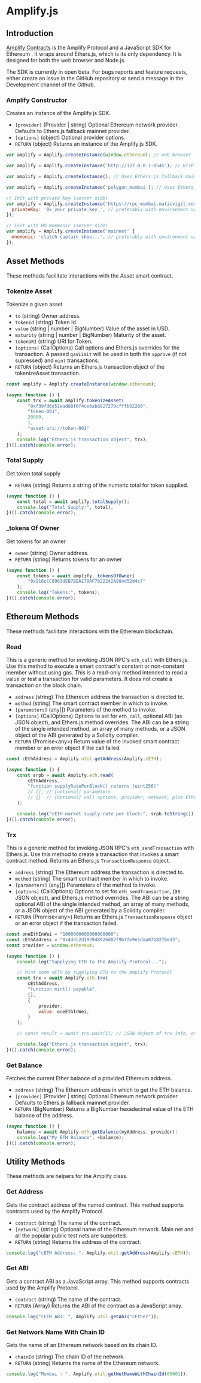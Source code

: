 # Amplify.js

## Introduction

[Amplify Contracts](https://github.com/amplify-labs/contracts) is the Amplify Protocol and a JavaScript SDK for Ethereum . It wraps around Ethers.js, which is its only dependency. It is designed for both the web browser and Node.js.

The SDK is currently in open beta. For bugs reports and feature requests, either create an issue in the GitHub repository or send a message in the Development channel of the Github.

### Amplify Constructor

Creates an instance of the Amplify.js SDK.

-   `[provider]` (Provider | string) Optional Ethereum network provider. Defaults to Ethers.js fallback mainnet provider.
-   `[options]` (object) Optional provider options.
-   `RETURN` (object) Returns an instance of the Amplify.js SDK.

```js
var amplify = Amplify.createInstance(window.ethereum); // web browser

var amplify = Amplify.createInstance('http://127.0.0.1:8545'); // HTTP provider

var amplify = Amplify.createInstance(); // Uses Ethers.js fallback mainnet (for testing only)

var amplify = Amplify.createInstance('polygon_mumbai'); // Uses Ethers.js fallback (for testing only)

// Init with private key (server side)
var amplify = Amplify.createInstance('https://rpc-mumbai.maticvigil.com', {
  privateKey: '0x_your_private_key_', // preferably with environment variable
});

// Init with HD mnemonic (server side)
var amplify = Amplify.createInstance('mainnet' {
  mnemonic: 'clutch captain shoe...', // preferably with environment variable
});
```

## Asset Methods

These methods facilitate interactions with the Asset smart contract.

### Tokenize Asset

Tokenize a given asset

-   `to` (string) Owner address.
-   `tokenId` (string) Token Id.
-   `value` (string | number | BigNumber) Value of the asset in USD.
-   `maturity` (string | number | BigNumber) Maturity of the asset.
-   `tokenURI` (string) URI for Token.
-   `[options]` (CallOptions) Call options and Ethers.js overrides for the transaction. A passed `gasLimit` will be used in both the `approve` (if not supressed) and `mint` transactions.
-   `RETURN` (object) Returns an Ethers.js transaction object of the tokenizeAsset transaction.

```js
const amplify = Amplify.createInstance(window.ethereum);

(async function () {
    const trx = await amplify.tokenizeAsset(
        "0xf39fd6e51aad88f6f4ce6ab8827279cfffb92266",
        "token-001",
        20000,
        1,
        "asset-uri://token-001"
    );
    console.log("Ethers.js transaction object", trx);
})().catch(console.error);
```

### Total Supply

Get token total supply

-   `RETURN` (string) Returns a string of the numeric total for token supplied.

```js
(async function () {
    const total = await amplify.totalSupply();
    console.log("Total Supply:", total);
})().catch(console.error);
```

### \_tokens Of Owner

Get tokens for an owner

-   `owner` (string) Owner address.
-   `RETURN` (string) Returns tokens for an owner

```js
(async function () {
    const tokens = await amplify._tokensOfOwner(
        "0x916cCC0963dEB7BEA170AF7822242A884d52d4c7"
    );
    console.log("Tokens:", tokens);
})().catch(console.error);
```

## Ethereum Methods

These methods facilitate interactions with the Ethereum blockchain.

### Read

This is a generic method for invoking JSON RPC's `eth_call` with Ethers.js. Use this method to execute a smart contract's constant or non-constant member without using gas. This is a read-only method intended to read a value or test a transaction for valid parameters. It does not create a transaction on the block chain.

-   `address` (string) The Ethereum address the transaction is directed to.
-   `method` (string) The smart contract member in which to invoke.
-   `[parameters]` (any[]) Parameters of the method to invoke.
-   `[options]` (CallOptions) Options to set for `eth_call`, optional ABI (as JSON object), and Ethers.js method overrides. The ABI can be a string of the single intended method, an array of many methods, or a JSON object of the ABI generated by a Solidity compiler.
-   `RETURN` (Promise&lt;any&gt;) Return value of the invoked smart contract member or an error object if the call failed.

```js
const cEthAddress = Amplify.util.getAddress(Amplify.cETH);

(async function () {
    const srpb = await Amplify.eth.read(
        cEthAddress,
        "function supplyRatePerBlock() returns (uint256)"
        // [], // [optional] parameters
        // {}  // [optional] call options, provider, network, plus Ethers.js "overrides"
    );

    console.log("cETH market supply rate per block:", srpb.toString());
})().catch(console.error);
```

### Trx

This is a generic method for invoking JSON RPC's `eth_sendTransaction` with Ethers.js. Use this method to create a transaction that invokes a smart contract method. Returns an Ethers.js `TransactionResponse` object.

-   `address` (string) The Ethereum address the transaction is directed to.
-   `method` (string) The smart contract member in which to invoke.
-   `[parameters]` (any[]) Parameters of the method to invoke.
-   `[options]` (CallOptions) Options to set for `eth_sendTransaction`, (as JSON object), and Ethers.js method overrides. The ABI can be a string optional ABI of the single intended method, an array of many methods, or a JSON object of the ABI generated by a Solidity compiler.
-   `RETURN` (Promise&lt;any&gt;) Returns an Ethers.js `TransactionResponse` object or an error object if the transaction failed.

```js
const oneEthInWei = "1000000000000000000";
const cEthAddress = "0x4ddc2d193948926d02f9b1fe9e1daa0718270ed5";
const provider = window.ethereum;

(async function () {
    console.log("Supplying ETH to the Amplify Protocol...");

    // Mint some cETH by supplying ETH to the Amplify Protocol
    const trx = await Amplify.eth.trx(
        cEthAddress,
        "function mint() payable",
        [],
        {
            provider,
            value: oneEthInWei,
        }
    );

    // const result = await trx.wait(1); // JSON object of trx info, once mined

    console.log("Ethers.js transaction object", trx);
})().catch(console.error);
```

### Get Balance

Fetches the current Ether balance of a provided Ethereum address.

-   `address` (string) The Ethereum address in which to get the ETH balance.
-   `[provider]` (Provider | string) Optional Ethereum network provider. Defaults to Ethers.js fallback mainnet provider.
-   `RETURN` (BigNumber) Returns a BigNumber hexadecimal value of the ETH balance of the address.

```js
(async function () {
    balance = await Amplify.eth.getBalance(myAddress, provider);
    console.log("My ETH Balance", +balance);
})().catch(console.error);
```

## Utility Methods

These methods are helpers for the Amplify class.

### Get Address

Gets the contract address of the named contract. This method supports contracts used by the Amplify Protocol.

-   `contract` (string) The name of the contract.
-   `[network]` (string) Optional name of the Ethereum network. Main net and all the popular public test nets are supported.
-   `RETURN` (string) Returns the address of the contract.

```js
console.log("cETH Address: ", Amplify.util.getAddress(Amplify.cETH));
```

### Get ABI

Gets a contract ABI as a JavaScript array. This method supports contracts used by the Amplify Protocol.

-   `contract` (string) The name of the contract.
-   `RETURN` (Array) Returns the ABI of the contract as a JavaScript array.

```js
console.log("cETH ABI: ", Amplify.util.getAbi("cEther"));
```

### Get Network Name With Chain ID

Gets the name of an Ethereum network based on its chain ID.

-   `chainId` (string) The chain ID of the network.
-   `RETURN` (string) Returns the name of the Ethereum network.

```js
console.log("Mumbai : ", Amplify.util.getNetNameWithChainId(80001));
```
